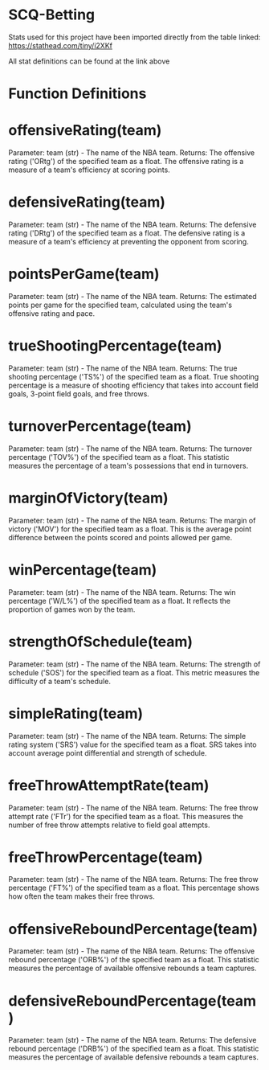 # SCQ-Betting

Stats used for this project have been imported directly from the table linked:
https://stathead.com/tiny/i2XKf

All stat definitions can be found at the link above

# Function Definitions

# offensiveRating(team)
Parameter: team (str) - The name of the NBA team.
Returns: The offensive rating ('ORtg') of the specified team as a float. The offensive rating is a measure of a team's efficiency at scoring points.

# defensiveRating(team)
Parameter: team (str) - The name of the NBA team.
Returns: The defensive rating ('DRtg') of the specified team as a float. The defensive rating is a measure of a team's efficiency at preventing the opponent from scoring.

# pointsPerGame(team)
Parameter: team (str) - The name of the NBA team.
Returns: The estimated points per game for the specified team, calculated using the team's offensive rating and pace.

# trueShootingPercentage(team)
Parameter: team (str) - The name of the NBA team.
Returns: The true shooting percentage ('TS%') of the specified team as a float. True shooting percentage is a measure of shooting efficiency that takes into account field goals, 3-point field goals, and free throws.

# turnoverPercentage(team)
Parameter: team (str) - The name of the NBA team.
Returns: The turnover percentage ('TOV%') of the specified team as a float. This statistic measures the percentage of a team's possessions that end in turnovers.

# marginOfVictory(team)
Parameter: team (str) - The name of the NBA team.
Returns: The margin of victory ('MOV') for the specified team as a float. This is the average point difference between the points scored and points allowed per game.

# winPercentage(team)
Parameter: team (str) - The name of the NBA team.
Returns: The win percentage ('W/L%') of the specified team as a float. It reflects the proportion of games won by the team.

# strengthOfSchedule(team)
Parameter: team (str) - The name of the NBA team.
Returns: The strength of schedule ('SOS') for the specified team as a float. This metric measures the difficulty of a team's schedule.

# simpleRating(team)
Parameter: team (str) - The name of the NBA team.
Returns: The simple rating system ('SRS') value for the specified team as a float. SRS takes into account average point differential and strength of schedule.

# freeThrowAttemptRate(team)
Parameter: team (str) - The name of the NBA team.
Returns: The free throw attempt rate ('FTr') for the specified team as a float. This measures the number of free throw attempts relative to field goal attempts.

# freeThrowPercentage(team)
Parameter: team (str) - The name of the NBA team.
Returns: The free throw percentage ('FT%') of the specified team as a float. This percentage shows how often the team makes their free throws.

# offensiveReboundPercentage(team)
Parameter: team (str) - The name of the NBA team.
Returns: The offensive rebound percentage ('ORB%') of the specified team as a float. This statistic measures the percentage of available offensive rebounds a team captures.

# defensiveReboundPercentage(team)
Parameter: team (str) - The name of the NBA team.
Returns: The defensive rebound percentage ('DRB%') of the specified team as a float. This statistic measures the percentage of available defensive rebounds a team captures.

